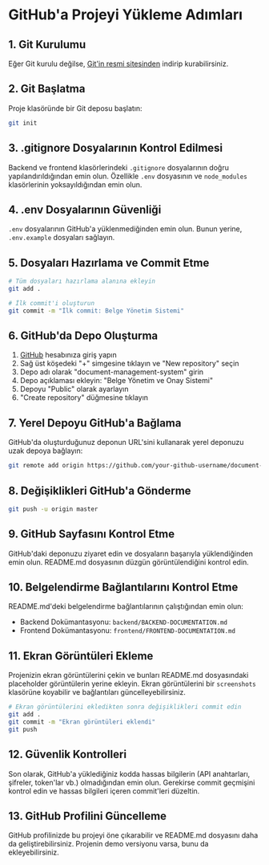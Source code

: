 # GitHub'a Projeyi Yükleme Adımları

## 1. Git Kurulumu

Eğer Git kurulu değilse, [Git'in resmi sitesinden](https://git-scm.com/downloads) indirip kurabilirsiniz.

## 2. Git Başlatma

Proje klasöründe bir Git deposu başlatın:

```bash
git init
```

## 3. .gitignore Dosyalarının Kontrol Edilmesi

Backend ve frontend klasörlerindeki `.gitignore` dosyalarının doğru yapılandırıldığından emin olun. Özellikle `.env` dosyasının ve `node_modules` klasörlerinin yoksayıldığından emin olun.

## 4. .env Dosyalarının Güvenliği

`.env` dosyalarının GitHub'a yüklenmediğinden emin olun. Bunun yerine, `.env.example` dosyaları sağlayın.

## 5. Dosyaları Hazırlama ve Commit Etme

```bash
# Tüm dosyaları hazırlama alanına ekleyin
git add .

# İlk commit'i oluşturun
git commit -m "İlk commit: Belge Yönetim Sistemi"
```

## 6. GitHub'da Depo Oluşturma

1. [GitHub](https://github.com/) hesabınıza giriş yapın
2. Sağ üst köşedeki "+" simgesine tıklayın ve "New repository" seçin
3. Depo adı olarak "document-management-system" girin
4. Depo açıklaması ekleyin: "Belge Yönetim ve Onay Sistemi"
5. Depoyu "Public" olarak ayarlayın
6. "Create repository" düğmesine tıklayın

## 7. Yerel Depoyu GitHub'a Bağlama

GitHub'da oluşturduğunuz deponun URL'sini kullanarak yerel deponuzu uzak depoya bağlayın:

```bash
git remote add origin https://github.com/your-github-username/document-management-system.git
```

## 8. Değişiklikleri GitHub'a Gönderme

```bash
git push -u origin master
```

## 9. GitHub Sayfasını Kontrol Etme

GitHub'daki deponuzu ziyaret edin ve dosyaların başarıyla yüklendiğinden emin olun. README.md dosyasının düzgün görüntülendiğini kontrol edin.

## 10. Belgelendirme Bağlantılarını Kontrol Etme

README.md'deki belgelendirme bağlantılarının çalıştığından emin olun:
- Backend Dokümantasyonu: `backend/BACKEND-DOCUMENTATION.md`
- Frontend Dokümantasyonu: `frontend/FRONTEND-DOCUMENTATION.md`

## 11. Ekran Görüntüleri Ekleme

Projenizin ekran görüntülerini çekin ve bunları README.md dosyasındaki placeholder görüntülerin yerine ekleyin. Ekran görüntülerini bir `screenshots` klasörüne koyabilir ve bağlantıları güncelleyebilirsiniz.

```bash
# Ekran görüntülerini ekledikten sonra değişiklikleri commit edin
git add .
git commit -m "Ekran görüntüleri eklendi"
git push
```

## 12. Güvenlik Kontrolleri

Son olarak, GitHub'a yüklediğiniz kodda hassas bilgilerin (API anahtarları, şifreler, token'lar vb.) olmadığından emin olun. Gerekirse commit geçmişini kontrol edin ve hassas bilgileri içeren commit'leri düzeltin.

## 13. GitHub Profilini Güncelleme

GitHub profilinizde bu projeyi öne çıkarabilir ve README.md dosyasını daha da geliştirebilirsiniz. Projenin demo versiyonu varsa, bunu da ekleyebilirsiniz.
